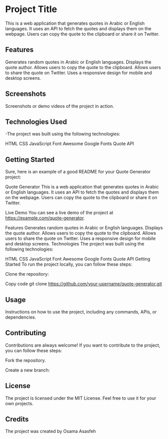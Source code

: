 # Project Title

This is a web application that generates quotes in Arabic or English languages. It uses an API to fetch the quotes and displays them on the webpage. Users can copy the quote to the clipboard or share it on Twitter.

## Features

Generates random quotes in Arabic or English languages.
Displays the quote author.
Allows users to copy the quote to the clipboard.
Allows users to share the quote on Twitter.
Uses a responsive design for mobile and desktop screens.

## Screenshots

Screenshots or demo videos of the project in action.

## Technologies Used

-The project was built using the following technologies:

HTML
CSS
JavaScript
Font Awesome
Google Fonts
Quote API

## Getting Started

Sure, here is an example of a good README for your Quote Generator project:

Quote Generator
This is a web application that generates quotes in Arabic or English languages. It uses an API to fetch the quotes and displays them on the webpage. Users can copy the quote to the clipboard or share it on Twitter.

Live Demo
You can see a live demo of the project at https://example.com/quote-generator.

Features
Generates random quotes in Arabic or English languages.
Displays the quote author.
Allows users to copy the quote to the clipboard.
Allows users to share the quote on Twitter.
Uses a responsive design for mobile and desktop screens.
Technologies
The project was built using the following technologies:

HTML
CSS
JavaScript
Font Awesome
Google Fonts
Quote API
Getting Started
To run the project locally, you can follow these steps:

Clone the repository:

Copy code
git clone https://github.com/your-username/quote-generator.git

## Usage

Instructions on how to use the project, including any commands, APIs, or dependencies.

## Contributing

Contributions are always welcome! If you want to contribute to the project, you can follow these steps:

Fork the repository.

Create a new branch:

## License

The project is licensed under the MIT License. Feel free to use it for your own projects.

## Credits

The project was created by Osama Asasfeh
